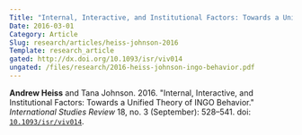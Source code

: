 ```yaml
---
Title: "Internal, Interactive, and Institutional Factors: Towards a Unified Theory of INGO Behavior"
Date: 2016-03-01
Category: Article
Slug: research/articles/heiss-johnson-2016
Template: research_article
gated: http://dx.doi.org/10.1093/isr/viv014
ungated: /files/research/2016-heiss-johnson-ingo-behavior.pdf
---
```


**Andrew Heiss** and Tana Johnson. 2016. "Internal, Interactive, and Institutional Factors: Towards a Unified Theory of INGO Behavior." *International Studies Review* 18, no. 3 (September): 528–541. doi: [`10.1093/isr/viv014`](http://dx.doi.org/10.1093/isr/viv014).
